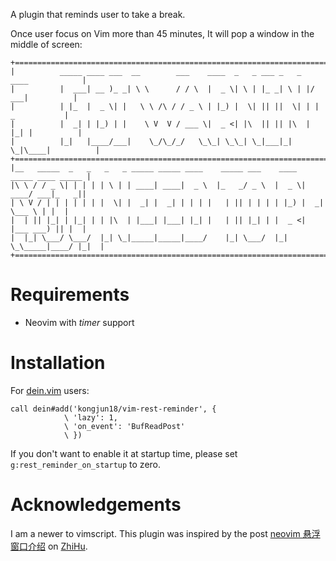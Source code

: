 A plugin that reminds user to take a break.

Once user focus on Vim more than 45 minutes, It will pop a window in the middle of screen:
```
+==================================================================================+
|          _____ ____ ___  __        ___    ____  _   _ ___ _   _  ____            |
|          |  ___| __ )_ _| \ \      / / \  |  _ \| \ | |_ _| \ | |/ ___|          |
|          | |_  |  _ \| |   \ \ /\ / / _ \ | |_) |  \| || ||  \| | |  _           |
|          |  _| | |_) | |    \ V  V / ___ \|  _ <| |\  || || |\  | |_| |          |
|          |_|   |____/___|    \_/\_/_/   \_\_| \_\_| \_|___|_| \_|\____|          |
+==================================================================================+
|__   _____  _   _   _   _ _____ _____ ____    _____ ___    ____  _____ ____ _____ |
|\ \ / / _ \| | | | | \ | | ____| ____|  _ \  |_   _/ _ \  |  _ \| ____/ ___|_   _||
| \ V / | | | | | | |  \| |  _| |  _| | | | |   | || | | | | |_) |  _| \___ \ | |  |
|  | || |_| | |_| | | |\  | |___| |___| |_| |   | || |_| | |  _ <| |___ ___) || |  |
|  |_| \___/ \___/  |_| \_|_____|_____|____/    |_| \___/  |_| \_\_____|____/ |_|  |
+==================================================================================+
```

# Requirements
- Neovim with *timer* support

# Installation
For [dein.vim](https://github.com/Shougo/dein.vim) users:
```
call dein#add('kongjun18/vim-rest-reminder', {
            \ 'lazy': 1,
            \ 'on_event': 'BufReadPost'
            \ })
```
If you don't want to enable it at startup time, please set `g:rest_reminder_on_startup` to zero.

# Acknowledgements

I am a newer to vimscript. This plugin was inspired by the post [neovim 悬浮窗口介绍](https://zhuanlan.zhihu.com/p/60907165) on [ZhiHu](https://www.zhihu.com).

